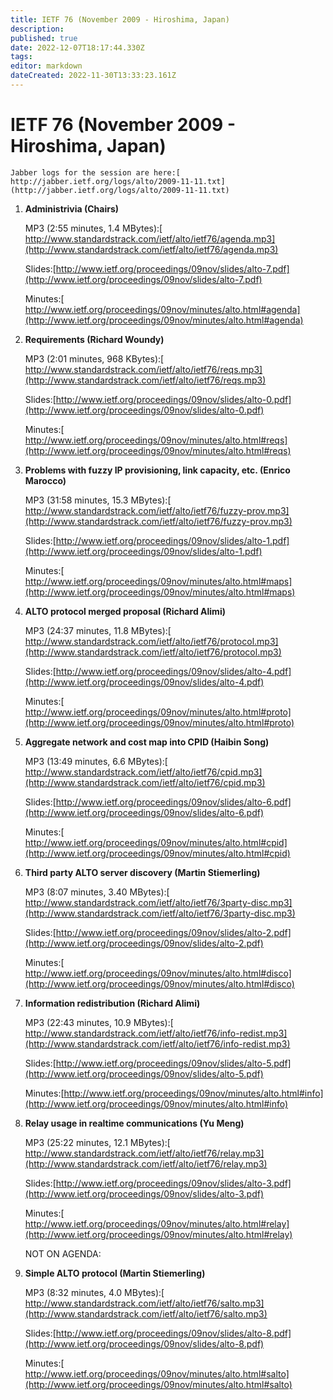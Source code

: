 ```yaml
---
title: IETF 76 (November 2009 - Hiroshima, Japan)
description: 
published: true
date: 2022-12-07T18:17:44.330Z
tags: 
editor: markdown
dateCreated: 2022-11-30T13:33:23.161Z
---
```


# IETF 76 (November 2009 - Hiroshima, Japan)

    Jabber logs for the session are here:[​http://jabber.ietf.org/logs/alto/2009-11-11.txt](http://jabber.ietf.org/logs/alto/2009-11-11.txt)

1. **Administrivia (Chairs)**

   MP3 (2:55 minutes, 1.4 MBytes):[​http://www.standardstrack.com/ietf/alto/ietf76/agenda.mp3](http://www.standardstrack.com/ietf/alto/ietf76/agenda.mp3)

   Slides:[​http://www.ietf.org/proceedings/09nov/slides/alto-7.pdf](http://www.ietf.org/proceedings/09nov/slides/alto-7.pdf)

   Minutes:[​http://www.ietf.org/proceedings/09nov/minutes/alto.html#agenda](http://www.ietf.org/proceedings/09nov/minutes/alto.html#agenda)

2. **Requirements (Richard Woundy)**

   MP3 (2:01 minutes, 968 KBytes):[​http://www.standardstrack.com/ietf/alto/ietf76/reqs.mp3](http://www.standardstrack.com/ietf/alto/ietf76/reqs.mp3)

   Slides:[​http://www.ietf.org/proceedings/09nov/slides/alto-0.pdf](http://www.ietf.org/proceedings/09nov/slides/alto-0.pdf)

   Minutes:[​http://www.ietf.org/proceedings/09nov/minutes/alto.html#reqs](http://www.ietf.org/proceedings/09nov/minutes/alto.html#reqs)

3. **Problems with fuzzy IP provisioning, link capacity, etc. (Enrico Marocco)**

   MP3 (31:58 minutes, 15.3 MBytes):[​http://www.standardstrack.com/ietf/alto/ietf76/fuzzy-prov.mp3](http://www.standardstrack.com/ietf/alto/ietf76/fuzzy-prov.mp3)

   Slides:[​http://www.ietf.org/proceedings/09nov/slides/alto-1.pdf](http://www.ietf.org/proceedings/09nov/slides/alto-1.pdf)

   Minutes:[​http://www.ietf.org/proceedings/09nov/minutes/alto.html#maps](http://www.ietf.org/proceedings/09nov/minutes/alto.html#maps)

4. **ALTO protocol merged proposal (Richard Alimi)**

   MP3 (24:37 minutes, 11.8 MBytes):[​http://www.standardstrack.com/ietf/alto/ietf76/protocol.mp3](http://www.standardstrack.com/ietf/alto/ietf76/protocol.mp3)

   Slides:[​http://www.ietf.org/proceedings/09nov/slides/alto-4.pdf](http://www.ietf.org/proceedings/09nov/slides/alto-4.pdf)

   Minutes:[​http://www.ietf.org/proceedings/09nov/minutes/alto.html#proto](http://www.ietf.org/proceedings/09nov/minutes/alto.html#proto)

5. **Aggregate network and cost map into CPID (Haibin Song)**

   MP3 (13:49 minutes, 6.6 MBytes):[​http://www.standardstrack.com/ietf/alto/ietf76/cpid.mp3](http://www.standardstrack.com/ietf/alto/ietf76/cpid.mp3)

   Slides:[​http://www.ietf.org/proceedings/09nov/slides/alto-6.pdf](http://www.ietf.org/proceedings/09nov/slides/alto-6.pdf)

   Minutes:[​http://www.ietf.org/proceedings/09nov/minutes/alto.html#cpid](http://www.ietf.org/proceedings/09nov/minutes/alto.html#cpid)

6. **Third party ALTO server discovery (Martin Stiemerling)**

   MP3 (8:07 minutes, 3.40 MBytes):[​http://www.standardstrack.com/ietf/alto/ietf76/3party-disc.mp3](http://www.standardstrack.com/ietf/alto/ietf76/3party-disc.mp3)

   Slides:[​http://www.ietf.org/proceedings/09nov/slides/alto-2.pdf](http://www.ietf.org/proceedings/09nov/slides/alto-2.pdf)

   Minutes:[​http://www.ietf.org/proceedings/09nov/minutes/alto.html#disco](http://www.ietf.org/proceedings/09nov/minutes/alto.html#disco)

7. **Information redistribution (Richard Alimi)**

   MP3 (22:43 minutes, 10.9 MBytes):[​http://www.standardstrack.com/ietf/alto/ietf76/info-redist.mp3](http://www.standardstrack.com/ietf/alto/ietf76/info-redist.mp3)

   Slides:[​http://www.ietf.org/proceedings/09nov/slides/alto-5.pdf](http://www.ietf.org/proceedings/09nov/slides/alto-5.pdf)

   Minutes:[​http://www.ietf.org/proceedings/09nov/minutes/alto.html#info](http://www.ietf.org/proceedings/09nov/minutes/alto.html#info)

8. **Relay usage in realtime communications (Yu Meng)**

   MP3 (25:22 minutes, 12.1 MBytes):[​http://www.standardstrack.com/ietf/alto/ietf76/relay.mp3](http://www.standardstrack.com/ietf/alto/ietf76/relay.mp3)

   Slides:[​http://www.ietf.org/proceedings/09nov/slides/alto-3.pdf](http://www.ietf.org/proceedings/09nov/slides/alto-3.pdf)

   Minutes:[​http://www.ietf.org/proceedings/09nov/minutes/alto.html#relay](http://www.ietf.org/proceedings/09nov/minutes/alto.html#relay)

   NOT ON AGENDA:

9. **Simple ALTO protocol (Martin Stiemerling)**

   MP3 (8:32 minutes, 4.0 MBytes):[​http://www.standardstrack.com/ietf/alto/ietf76/salto.mp3](http://www.standardstrack.com/ietf/alto/ietf76/salto.mp3)

   Slides:[​http://www.ietf.org/proceedings/09nov/slides/alto-8.pdf](http://www.ietf.org/proceedings/09nov/slides/alto-8.pdf)

   Minutes:[​http://www.ietf.org/proceedings/09nov/minutes/alto.html#salto](http://www.ietf.org/proceedings/09nov/minutes/alto.html#salto)
